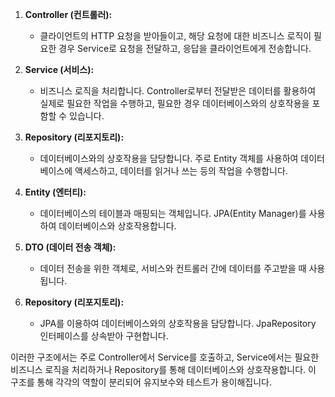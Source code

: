 1. **Controller (컨트롤러):**
    
    - 클라이언트의 HTTP 요청을 받아들이고, 해당 요청에 대한 비즈니스 로직이 필요한 경우 Service로 요청을 전달하고, 응답을 클라이언트에게 전송합니다.
2. **Service (서비스):**
    
    - 비즈니스 로직을 처리합니다. Controller로부터 전달받은 데이터를 활용하여 실제로 필요한 작업을 수행하고, 필요한 경우 데이터베이스와의 상호작용을 포함할 수 있습니다.
3. **Repository (리포지토리):**
    
    - 데이터베이스와의 상호작용을 담당합니다. 주로 Entity 객체를 사용하여 데이터베이스에 액세스하고, 데이터를 읽거나 쓰는 등의 작업을 수행합니다.
4. **Entity (엔터티):**
    
    - 데이터베이스의 테이블과 매핑되는 객체입니다. JPA(Entity Manager)를 사용하여 데이터베이스와 상호작용합니다.
5. **DTO (데이터 전송 객체):**
    
    - 데이터 전송을 위한 객체로, 서비스와 컨트롤러 간에 데이터를 주고받을 때 사용됩니다.
6. **Repository (리포지토리):**
    
    - JPA를 이용하여 데이터베이스와의 상호작용을 담당합니다. JpaRepository 인터페이스를 상속받아 구현합니다.

이러한 구조에서는 주로 Controller에서 Service를 호출하고, Service에서는 필요한 비즈니스 로직을 처리하거나 Repository를 통해 데이터베이스와 상호작용합니다. 이 구조를 통해 각각의 역할이 분리되어 유지보수와 테스트가 용이해집니다.